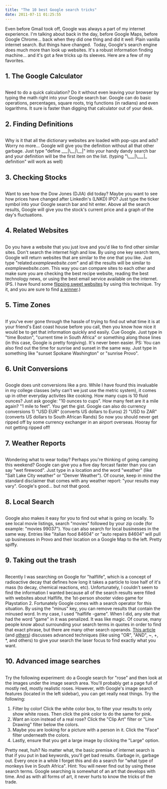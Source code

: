 ```yaml
---
title: "The 10 best Google search tricks"
date: 2011-07-11 01:25:55
---
```


Even before Gmail took off, Google was always a part of my internet experience. I'm talking about back in the day, before Google Maps, before Google Chrome... back when they did one thing and did it well: Plain vanilla internet search. But things have changed.  Today, Google's search engine does much more than look up websites. It's a robust information finding machine... and it's got a few tricks up its sleeves. Here are a few of my favorites.

## 1. The Google Calculator

<img alt="" src="/assets/images/Google-Calculator.jpg" title="Google Calculator" />

Need to do a quick calculation? Do it without even leaving your browser by typing the math right into your Google search bar. Google can do basic operations, percentages, square roots, trig functions (in radians) and even logarithms. It sure is faster than digging that calculator out of your desk.

## 2. Finding Definitions

<img alt="" src="/assets/images/Google-Dictionary.jpg" title="Google Dictionary" />

Why is it that all the dictionary websites are loaded with pop-ups and ads? Worry no more... Google will give you the definition without all that other garbage. Just type "define \_\_\_|\\_\_\_|\\_\_\_|" into your handy dandy search bar and your definition will be the first item on the list. (typing "\\_\_\_|\\__\_|\_ definition" will work as well)

## 3. Checking Stocks

<img alt="" src="/assets/images/Google-Stocks.jpg" title="Google Stocks" />

Want to see how the Dow Jones (DJIA) did today? Maybe you want to see how prices have changed after LinkedIn's (LNKD) IPO? Just type the ticker symbol into your Google search bar and hit enter. Above all the search results, Google will give you the stock's current price and a graph of the day's fluctuations.

## 4. Related Websites

<img alt="" src="/assets/images/Related-Sites.jpg" title="Related Sites" />

Do you have a website that you just love and you'd like to find other similar sites. Don't search the internet high and low. By using one key search term, Google will return websites that are similar to the one that you like. Just type "related:*examplewebsite.com*" and all the results will be similar to *examplewebsite.com*. This way you can compare sites to each other and make sure you are checking the best recipe website, reading the best technology news, or using the best email service available on the internet. (PS. I have found some <a href="https://www.bryanbraun.com/2011/05/09/10-websites-that-you-didnt-know-you-couldnt-live-without/" target="_blank" rel="noopener noreferrer" title="10 websites that you didn’t know you couldn’t live without">flipping sweet websites</a> by using this technique. Try it, and you are sure to find <a href="http://www.springwise.com" target="_blank" rel="noopener noreferrer" title="springwise.com">a winner</a>.)

## 5. Time Zones

<img alt="" src="/assets/images/Google-Time-Zones.jpg" title="Google Time Zones" />

If you've ever gone through the hassle of trying to find out what time it is at your friend's East coast house before you call, then you know how nice it would be to get that information quickly and easily. Cue Google. Just type in "time Boston", "current time in South Africa" or something along those lines (in this case, Google is pretty forgiving). It's never been easier. PS: You can also find out the time for sunrise and sunset in the same way. Just type in something like "sunset Spokane Washington" or "sunrise Provo".

## 6. Unit Conversions

<img alt="" src="/assets/images/Google-Conversions.jpg" title="Google Conversions" />

Google does unit conversions like a pro. While I have found this invaluable in my college classes (why can't we just use the metric system), it comes up in other everyday activites like cooking. How many cups is 10 fluid ounces? Just ask google: "10 ounces to cups". How many feet are it a mile again? "1 mile to feet". You get the gist. Google can also do currency conversions 1) "USD EUR" (converts US dollars to Euros) 2) "USD to ZAR" (converts US dollars to South African Rands) So now you should never get ripped off by some currency exchanger in an airport overseas. Hooray for not getting ripped off!

## 7. Weather Reports

<img alt="" src="/assets/images/Google-Weather.jpg" title="Google Weather" />

Wondering what to wear today? Perhaps you're thinking of going camping this weekend? Google can give you a five day forcast faster than you can say "wet firewood". Just type in a location and the word "weather" (like "Salt Lake City weather" or "Denver Weather"). Of course, keep in mind the standard disclaimer that comes with any weather report: "your results may vary". Google's good... but not that good.

## 8. Local Search

<img alt="" src="/assets/images/Local-Movies.jpg" title="Local Movies" />

Google also makes it easy for you to find out what is going on locally. To see local movie listings, search "movies" followed by your zip code (for example: "movies 99037"). You can also search for local businesses in the same way. Entries like "italian food 84604" or "auto repairs 84604" will pull up businesses in Provo and their location on a Google Map to the left. Pretty spiffy.

## 9. Taking out the trash

<img alt="" src="/assets/images/Google-Minus-Operator1.jpg" title="Google Minus Operator" />

Recently I was searching on Google for "halflife", which is a concept of radioactive decay that defines how long it takes a particle to lose half of it's mass (to decay, chemical reactions, etc). Unfortunately, I couldn't seem to find the information I wanted because all of the search results were filled with websites about Halflife, the 1st-person shooter video game for Playstation 2. Fortunately Google comes with a search operator for this situation. By using the "minus" key, you can remove results that contain the minused word. In my case, I used "halflife -game". When I did, any site that had the word "game" in it was penalized. It was like magic. Of course, many people know about surrounding your search terms in quotes in order to find that exact phrase, but there are many other search operands. <a href="http://www.makeuseof.com/tag/master-the-google-search-like-a-god-save-time/" target="_blank" rel="noopener noreferrer" title="Google Search Operands">This article</a> (and <a href="http://www.google.com/support/websearch/bin/static.py?page=guide.cs&guide=1221265&answer=136861" target="_blank" rel="noopener noreferrer" title="Advanced Google search features">others</a>) discusses advanced techniques (like using "OR", "AND", ~, +, *, and others) to give your search the laser focus to find exactly what you want.

## 10. Advanced image searches

<img alt="" src="/assets/images/Google-Image-Search.jpg" title="Google Image Search" />

Try the following experiment: do a Google search for "rose" and then look at the images under the image search area. You'll probably get a page full of mostly red, mostly realistic roses. However, with Google's image search features (located in the left sidebar), you can get really neat things. Try the following:

1.  Filter by color! Click the white color box, to filter your results to only show white roses. Then click the pink color to do the same for pink.
2.  Want an icon instead of a real rose? Click the "Clip Art" filter or "Line Drawing" filter below the colors.
3.  Maybe you are looking for a picture with a person in it. Click the "Face" filter underneath the colors.
4.  Lastly, ensure that you get a large image by clicking the "Large" option.

Pretty neat, huh? No matter what, the basic premise of internet search is that if you put in bad keywords, you'll get bad results. Garbage in, garbage out. Every once in a while I forget this and do a search for "what type of monkeys live in South Africa". Hint: You will never find out by using these search terms. Google searching is somewhat of an art that develops with time. And as with all forms of art, it never hurts to know the tricks of the trade.
